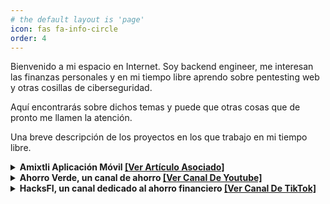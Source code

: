 ```yaml
---
# the default layout is 'page'
icon: fas fa-info-circle
order: 4
---
```


Bienvenido a mi espacio en Internet. Soy backend engineer, me interesan las finanzas personales y en mi tiempo libre aprendo sobre pentesting web y otras cosillas de ciberseguridad.

Aquí encontrarás sobre dichos temas y puede que otras cosas que de pronto me llamen la atención. 

Una breve descripción de los proyectos en los que trabajo en mi tiempo libre.

<details><summary><strong>Amixtli Aplicación Móvil <a href="https://ladivcr.github.io/Amixtli/">[Ver Artículo Asociado]</a></strong></summary>
  <br>
  Amixtli es una aplicación móvil para georeferenciar tiraderos clandestinos, lugares en los que la basura se acumula indiscriminadamente y que no son aptos para tal propósito,
  pero que las personas han ido creando a lo largo del tiempo por una falta de cultura de limpieza y respeto al medio ambiente. Mediante reportes con imágenes por parte de los usuarios,
  los lugares se almacenan en una base de datos y se visualizan en un mapa que hace notorio el problema a las autoridades para que estas ya no puedan ignorarlo.
</details>

<details><summary><strong>Ahorro Verde, un canal de ahorro <a href="https://www.youtube.com/@ladivcr">[Ver Canal De Youtube]</a></strong></summary>
  <br>
  Un proyecto de divulgación en el que se exploran diferentes maneras de ahorrar. No enfocándonos únicamente en el ámbito financiero, sino generalizando y explorando también el ahorro de recursos naturales, dándole mayor prioridad a estos últimos. La idea nació a raíz del proyecto de Amixtli.
</details>

<details><summary><strong>HacksFI, un canal dedicado al ahorro financiero <a href="https://www.tiktok.com/@ladivcr">[Ver Canal De TikTok]</a></strong></summary>
  <br>
  Un proyecto de divulgación financiera enfocado al ahorro y aclaración de conceptos financieros. Desde el nacimiento del canal de YouTube, ambos proyectos se han combinado  para abarcar el ahorro y el gasto de recursos en general. Dándole mayor importancia al ahorro de recursos naturales.
</details>